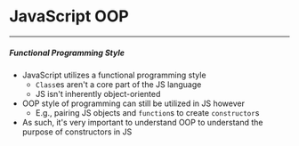 # JavaScript OOP
---
##### Functional Programming Style
- JavaScript utilizes a functional programming style
	- `Class`es aren't a core part of the JS language
	- JS isn't inherently object-oriented
- OOP style of programming can still be utilized in JS however
	- E.g., pairing JS objects and `function`s to create `constructor`s
- As such, it's very important to understand OOP to understand the purpose of constructors in JS
